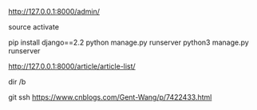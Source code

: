 http://127.0.0.1:8000/admin/

source activate

pip install django==2.2
python manage.py runserver
python3 manage.py runserver

http://127.0.0.1:8000/article/article-list/

dir /b

git ssh
https://www.cnblogs.com/Gent-Wang/p/7422433.html